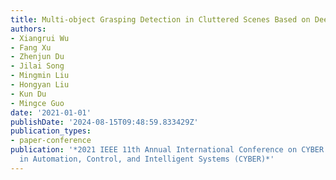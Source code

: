 ```yaml
---
title: Multi-object Grasping Detection in Cluttered Scenes Based on Deep Learning
authors:
- Xiangrui Wu
- Fang Xu
- Zhenjun Du
- Jilai Song
- Mingmin Liu
- Hongyan Liu
- Kun Du
- Mingce Guo
date: '2021-01-01'
publishDate: '2024-08-15T09:48:59.833429Z'
publication_types:
- paper-conference
publication: '*2021 IEEE 11th Annual International Conference on CYBER Technology
  in Automation, Control, and Intelligent Systems (CYBER)*'
---
```

